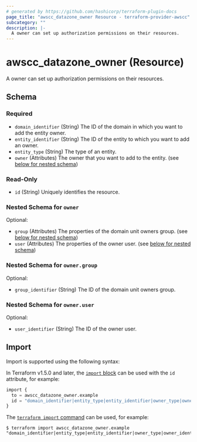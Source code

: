 ```yaml
---
# generated by https://github.com/hashicorp/terraform-plugin-docs
page_title: "awscc_datazone_owner Resource - terraform-provider-awscc"
subcategory: ""
description: |-
  A owner can set up authorization permissions on their resources.
---
```


# awscc_datazone_owner (Resource)

A owner can set up authorization permissions on their resources.



<!-- schema generated by tfplugindocs -->
## Schema

### Required

- `domain_identifier` (String) The ID of the domain in which you want to add the entity owner.
- `entity_identifier` (String) The ID of the entity to which you want to add an owner.
- `entity_type` (String) The type of an entity.
- `owner` (Attributes) The owner that you want to add to the entity. (see [below for nested schema](#nestedatt--owner))

### Read-Only

- `id` (String) Uniquely identifies the resource.

<a id="nestedatt--owner"></a>
### Nested Schema for `owner`

Optional:

- `group` (Attributes) The properties of the domain unit owners group. (see [below for nested schema](#nestedatt--owner--group))
- `user` (Attributes) The properties of the owner user. (see [below for nested schema](#nestedatt--owner--user))

<a id="nestedatt--owner--group"></a>
### Nested Schema for `owner.group`

Optional:

- `group_identifier` (String) The ID of the domain unit owners group.


<a id="nestedatt--owner--user"></a>
### Nested Schema for `owner.user`

Optional:

- `user_identifier` (String) The ID of the owner user.

## Import

Import is supported using the following syntax:

In Terraform v1.5.0 and later, the [`import` block](https://developer.hashicorp.com/terraform/language/import) can be used with the `id` attribute, for example:

```terraform
import {
  to = awscc_datazone_owner.example
  id = "domain_identifier|entity_type|entity_identifier|owner_type|owner_identifier"
}
```

The [`terraform import` command](https://developer.hashicorp.com/terraform/cli/commands/import) can be used, for example:

```shell
$ terraform import awscc_datazone_owner.example "domain_identifier|entity_type|entity_identifier|owner_type|owner_identifier"
```
